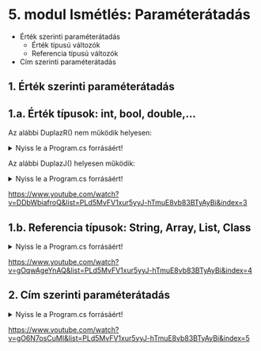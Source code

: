 # 5. modul Ismétlés: Paraméterátadás

- Érték szerinti paraméterátadás
  - Érték típusú változók
  - Referencia típusú változók
- Cím szerinti paraméterátadás

## 1. Érték szerinti paraméterátadás

## 1.a. Érték típusok: int, bool, double,...

Az alábbi DuplazR() nem működik helyesen:
<details>
<summary>Nyiss le a Program.cs forrásáért!</summary>

### `Program.cs` példa:
```c#
        static void Main(string[] args){
            //Érték típusok: int, bool, double
            int a = 100;
            int b = 200;
            int c = 300;

            b = a;
            c = 50;

            DuplazR(a);
        }
        
        static void DuplazR(int szam){
            szam = szam * 2;
        }

```
</details>

Az alábbi DuplazJ() helyesen működik:
<details>
<summary>Nyiss le a Program.cs forrásáért!</summary>

### `Program.cs` példa:
```c#
        static void Main(string[] args){
            //Érték típusok: int, bool, double
            int a = 100;
            int b = 200;
            int c = 300;

            b = a;
            c = 50;

            DuplazJ(a);
        }
        
        static int DuplazJ(int szam){
            szam = szam * 2;
            return szam;
        }

```
</details>

https://www.youtube.com/watch?v=DDbWbiafroQ&list=PLd5MvFV1xur5yyJ-hTmuE8vb83BTyAyBi&index=3

## 1.b. Referencia típusok: String, Array, List, Class

<details>
<summary>Nyiss le a Program.cs forrásáért!</summary>

### `Program.cs` példa:
```c#
        static void Main(string[] args){
            //Referencia típusok: String, Array, List, Class
            int[] t1 = new int[2];
            t1[0] = 100;
            t1[1] = 200;

            int[] t2 = new int[2];
            t2[0] = t1[0]; //érték típusok közötti másolás
            t2[1] = t1[1];

            int[] t3 = t1; //referencia típusokközötti masolás elsődleges dobozok közötti értékadás, tehát címet másol

            t3[0] = 500; //t1[0] = 500;
            
            Atir(t1);  
        }
        static void Atir(int[] szamok) {
            szamok[0] = 1000;
            szamok[1] = 2000;
        }
```
</details>

https://www.youtube.com/watch?v=gOqwAgeYnAQ&list=PLd5MvFV1xur5yyJ-hTmuE8vb83BTyAyBi&index=4

## 2. Cím szerinti paraméterátadás

<details>
<summary>Nyiss le a Program.cs forrásáért!</summary>

### `Program.cs` példa:
```c#
        static void Main(string[] args){
            //Cím szerinti paraméterátadás
            int a = 100;
            int[] t1 = new int[2];
            t1[0] = 100;
            t1[1] = 200;
            
            DuplazC(ref a);
            
            AtirC(ref t1);

            int d;
            BetoltC(ref d); //ez a sor hibát ad
            BetoltO(out d);
        }
        static void DuplazC(ref int szam) {
            szam = szam * 2;
        }
        static void AtirC(ref int[] szamok){
            szamok[0] = 4000;
            szamok[1] = 8000;
        }

        static void BetoltC(ref int szam){
            szam = 2;
        }
        static void BetoltO(out int szam) {
            szam = 2;
        }

```
</details>

https://www.youtube.com/watch?v=gO6N7osCuMI&list=PLd5MvFV1xur5yyJ-hTmuE8vb83BTyAyBi&index=5


